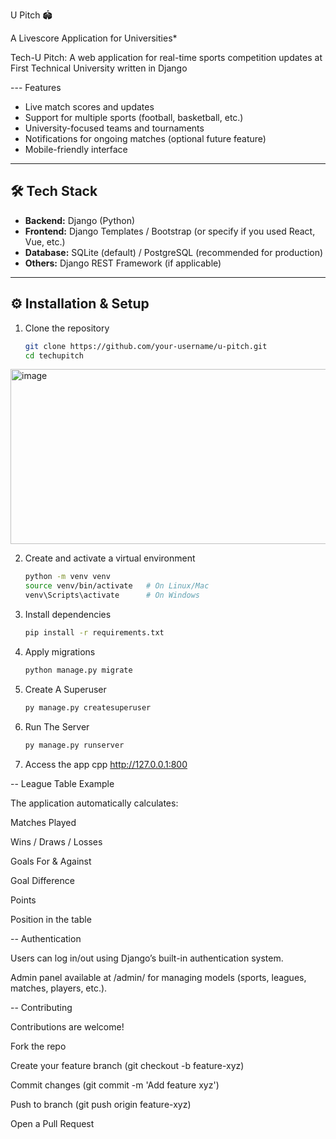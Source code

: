 U Pitch 🏟️  

A Livescore Application for Universities*  

Tech-U Pitch: A web application for real-time sports competition updates at First Technical University written in Django  


--- Features

-  Live match scores and updates  
-  Support for multiple sports (football, basketball, etc.)  
-  University-focused teams and tournaments  
-  Notifications for ongoing matches (optional future feature)  
-  Mobile-friendly interface  

---

## 🛠️ Tech Stack
- **Backend:** Django (Python)  
- **Frontend:** Django Templates / Bootstrap (or specify if you used React, Vue, etc.)  
- **Database:** SQLite (default) / PostgreSQL (recommended for production)  
- **Others:** Django REST Framework (if applicable)  

---

## ⚙️ Installation & Setup

1. Clone the repository  
   ```bash
   git clone https://github.com/your-username/u-pitch.git
   cd techupitch
<img width="1063" height="280" alt="image" src="https://github.com/user-attachments/assets/c49965ca-133c-48aa-89fc-0985180e60b9" />

2. Create and activate a virtual environment
   ```bash
   python -m venv venv
   source venv/bin/activate   # On Linux/Mac
   venv\Scripts\activate      # On Windows


3. Install dependencies
   ```bash
   pip install -r requirements.txt

4. Apply migrations
   ```bash
   python manage.py migrate

5. Create A Superuser
   ```bash
   py manage.py createsuperuser

6. Run The Server
   ```bash
   py manage.py runserver

7. Access the app
   cpp
   http://127.0.0.1:800

-- League Table Example

The application automatically calculates:

Matches Played

Wins / Draws / Losses

Goals For & Against

Goal Difference

Points

Position in the table


-- Authentication

Users can log in/out using Django’s built-in authentication system.

Admin panel available at /admin/ for managing models (sports, leagues, matches, players, etc.).

 
 -- Contributing

Contributions are welcome!

Fork the repo

Create your feature branch (git checkout -b feature-xyz)

Commit changes (git commit -m 'Add feature xyz')

Push to branch (git push origin feature-xyz)

Open a Pull Request
